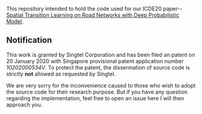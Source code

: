 
This repository intended to hold the code used for our ICDE20 paper--[Spatial Transition Learning on Road Networks with Deep Probabilistic Model](https://www.ntu.edu.sg/home/lixiucheng/pdfs/icde20-deepst.pdf).



## Notification

This work is granted by Singtel Corporation and has been filed an patent on 20 January 2020 with Singapore provisional patent application number *10202000534V*. To protect the patent, the dissermation of source code is strictly **not** allowed as requested by Singtel. 

We are very sorry for the inconvenience caused to those who wish to adopt the source code for their research purpose. But if you have any question regarding the implementation, feel free to open an issue here I will then approach you. 

